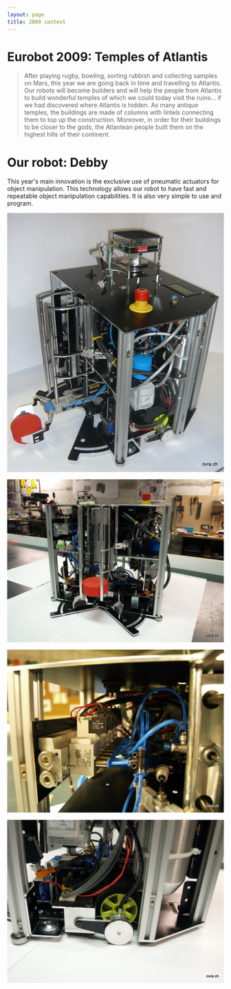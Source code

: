 ```yaml
---
layout: page
title: 2009 contest
---
```

# Eurobot 2009: Temples of Atlantis

> After playing rugby, bowling, sorting rubbish and collecting samples on Mars, this year we are going back in time and travelling to Atlantis.
> Our robots will become builders and will help the people from Atlantis to build wonderful temples of which we could today visit the ruins... if we had discovered where Atlantis is hidden.
> As many antique temples, the buildings are made of columns with lintels connecting them to top up the construction.
Moreover, in order for their buildings to be closer to the gods, the Atlantean people built them on the highest hills of their continent.

# Our robot: Debby

This year's main innovation is the exclusive use of pneumatic actuators for object manipulation.
This technology allows our robot to have fast and repeatable object manipulation capabilities.
It is also very simple to use and program.


![Debby](/images/2009/debby1.jpg)

![Debby](/images/2009/debby2.jpg)

![Debby](/images/2009/debby3.jpg)

![Debby](/images/2009/debby4.jpg)

